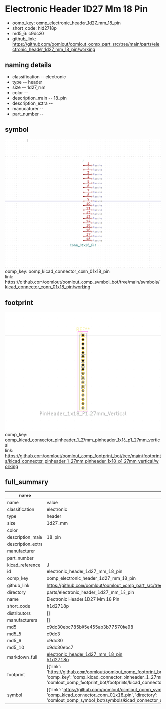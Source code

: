 # Electronic Header 1D27 Mm 18 Pin

  
* oomp_key: oomp_electronic_header_1d27_mm_18_pin 
* short_code: h1d2718p
* md5_6: c9dc30  
* github_link: https://github.com/oomlout/oomlout_oomp_part_src/tree/main/parts/electronic_header_1d27_mm_18_pin/working  
## naming details
* classification -- electronic
* type -- header
* size -- 1d27_mm
* color -- 
* description_main -- 18_pin
* description_extra -- 
* manucaturer -- 
* part_number -- 



## symbol

![](symbol/0/working/working_600.png)  
oomp_key: oomp_kicad_connector_conn_01x18_pin  
link: https://github.com/oomlout/oomlout_oomp_symbol_bot/tree/main/symbols/kicad_connector_conn_01x18_pin/working  

## footprint

![](footprint/0/working/working_600.png)  
oomp_key: oomp_kicad_connector_pinheader_1_27mm_pinheader_1x18_p1_27mm_vertical  
link: https://github.com/oomlout/oomlout_oomp_footprint_bot/tree/main/footprints/kicad_connector_pinheader_1_27mm_pinheader_1x18_p1_27mm_vertical/working  

## full_summary
| name | value | 
| --- | --- | 
| name | value | 
| classification | electronic | 
| type | header | 
| size | 1d27_mm | 
| color |  | 
| description_main | 18_pin | 
| description_extra |  | 
| manufacturer |  | 
| part_number |  | 
| kicad_reference | J | 
| id | electronic_header_1d27_mm_18_pin | 
| oomp_key | oomp_electronic_header_1d27_mm_18_pin | 
| github_link | https://github.com/oomlout/oomlout_oomp_part_src/tree/main/parts/electronic_header_1d27_mm_18_pin/working | 
| directory | parts/electronic_header_1d27_mm_18_pin | 
| name | Electronic Header 1D27 Mm 18 Pin | 
| short_code | h1d2718p | 
| distributors | [] | 
| manufacturers | [] | 
| md5 | c9dc30ebc785b05e455ab3b77570be98 | 
| md5_5 | c9dc3 | 
| md5_6 | c9dc30 | 
| md5_10 | c9dc30ebc7 | 
| markdown_full | [electronic_header_1d27_mm_18_pin](https://github.com/oomlout/oomlout_oomp_part_src/tree/main/parts/electronic_header_1d27_mm_18_pin/working)<br>[h1d2718p](https://github.com/oomlout/oomlout_oomp_part_src/tree/main/parts/electronic_header_1d27_mm_18_pin/working)<br> | 
| footprint | [{'link': 'https://github.com/oomlout/oomlout_oomp_footprint_bot/tree/main/foootprntss/kicad_connector_pinheader_1_27mm_pinheader_1x18_p1_27mm_vertical', 'oomp_key': 'oomp_kicad_connector_pinheader_1_27mm_pinheader_1x18_p1_27mm_vertical', 'directory': 'oomlout_oomp_footprint_bot/footprints/kicad_connector_pinheader_1_27mm_pinheader_1x18_p1_27mm_vertical//working/working.kicad_mod'}] | 
| symbol | [{'link': 'https://github.com/oomlout/oomlout_oomp_symbol_bot/tree/main/symbols/kicad_connector_conn_01x18_pin', 'oomp_key': 'oomp_kicad_connector_conn_01x18_pin', 'directory': 'oomlout_oomp_symbol_bot/symbols/kicad_connector_conn_01x18_pin//working/working.kicad_sym'}] | 
